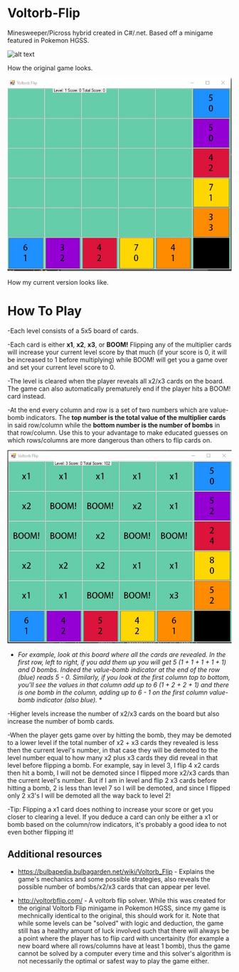 # Voltorb-Flip
Minesweeper/Picross hybrid created in C#/.net. Based off a minigame featured in Pokemon HGSS.

![alt text](https://cdn.bulbagarden.net/upload/0/02/Voltorb_Flip.png)

How the original game looks.

![alt text](https://github.com/TriducRoyDo/Voltorb-Flip/blob/master/Voltorb%20Flip/prototype2.jpg)

How my current version looks like. 

# How To Play
-Each level consists of a 5x5 board of cards. 

-Each card is either **x1**, **x2**, **x3**, or **BOOM!** Flipping any of the multiplier cards will increase your current level score by that much (if your score is 0, it will be increased to 1 before multiplying) while BOOM! will get you a game over and set your current level score to 0. 

-The level is cleared when the player reveals all x2/x3 cards on the board. The game can also automatically prematurely end if the player hits a BOOM! card instead.

-At the end every column and row is a set of two numbers which are value-bomb indicators. The **top number is the total value of the multiplier cards** in said row/column while the **bottom number is the number of bombs** in that row/column. Use this to your advantage to make educated guesses on which rows/columns are more dangerous than others to flip cards on.

![alt text](https://github.com/TriducRoyDo/Voltorb-Flip/blob/master/Voltorb%20Flip/revealed_example.jpg)

* *For example, look at this board where all the cards are revealed. In the first row, left to right, if you add them up you will get 5 (1 + 1 + 1 + 1 + 1) and 0 bombs. Indeed the value-bomb indicator at the end of the row (blue) reads 5 - 0. Similarly, if you look at the first column top to bottom, you'll see the values in that column add up to 6 (1 + 2 + 2 + 1) and there is one bomb in the column, adding up to 6 - 1 on the first column value-bomb indicator (also blue).* *

-Higher levels increase the number of x2/x3 cards on the board but also increase the number of bomb cards.

-When the player gets game over by hitting the bomb, they may be demoted to a lower level if the total number of x2 + x3 cards they revealed is less then the current level's number, in that case they will be demoted to the level number equal to how many x2 plus x3 cards they did reveal in that level before flipping a bomb. For example, say in level 3, I flip 4 x2 cards then hit a bomb, I will not be demoted since I flipped more x2/x3 cards than the current level's number. But if I am in level  and flip 2 x3 cards before hitting a bomb, 2 is less than level 7 so I will be demoted, and since I flipped only 2 x3's I will be demoted all the way back to level 2!

-Tip: Flipping a x1 card does nothing to increase your score or get you closer to clearing a level. If you deduce a card can only be either a x1 or bomb based on the column/row indicators, it's probably a good idea to not even bother flipping it!

## Additional resources
- https://bulbapedia.bulbagarden.net/wiki/Voltorb_Flip - Explains the game's mechanics and some possible strategies, also reveals the possible number of bombs/x2/x3 cards that can appear per level. 

- http://voltorbflip.com/ - A voltorb flip solver. While this was created for the original Voltorb Flip minigame in Pokemon HGSS, since my game is mechnically identical to the original, this should work for it. Note that while some levels can be "solved" with logic and deduction, the game still has a healthy amount of luck involved such that there will always be a point where the player has to flip card with uncertainity (for example a new board where all rows/columns have at least 1 bomb), thus the game cannot be solved by a computer every time and this solver's algorithm is not necessarily the optimal or safest way to play the game either. 
